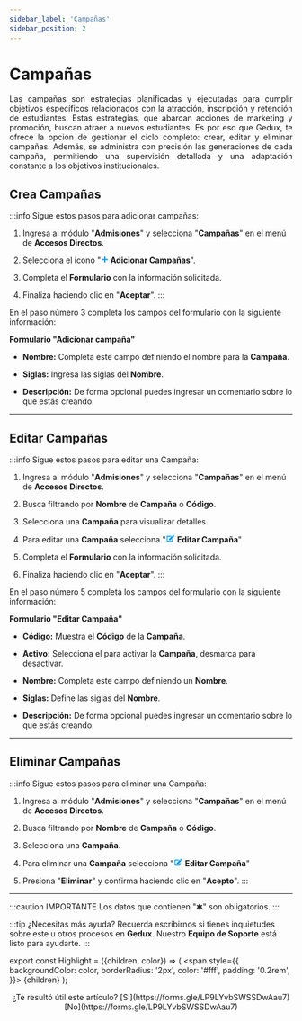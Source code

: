 ```yaml
---
sidebar_label: 'Campañas'
sidebar_position: 2
---
```


# Campañas

<div align="justify">Las campañas son estrategias planificadas y ejecutadas para cumplir objetivos específicos relacionados con la atracción, inscripción y retención de estudiantes. Estas estrategias, que abarcan acciones de marketing y promoción, buscan atraer a nuevos estudiantes. Es por eso que Gedux, te ofrece la opción de gestionar el ciclo completo: crear, editar y eliminar campañas. Además, se administra con precisión las generaciones de cada campaña, permitiendo una supervisión detallada y una adaptación constante a los objetivos institucionales.</div>

## Crea Campañas

:::info Sigue estos pasos para adicionar campañas:

1. Ingresa al módulo "**Admisiones**" y selecciona "**Campañas**" en el menú de **Accesos Directos**.

2. Selecciona el icono "![](./img/IcoAdd.png) **Adicionar Campañas**". 

3. Completa el **Formulario** con la información solicitada.

5. Finaliza haciendo clic en "**Aceptar**".
:::

En el paso número 3 completa los campos del formulario con la siguiente información:

**Formulario "Adicionar campaña"**

* **Nombre:** Completa este campo definiendo el nombre para la **Campaña**.

* **Siglas:** Ingresa las siglas del **Nombre**.

* **Descripción:** De forma opcional puedes ingresar un comentario sobre lo que estás creando.
___

## Editar Campañas

:::info Sigue estos pasos para editar una Campaña:

1. Ingresa al módulo "**Admisiones**" y selecciona "**Campañas**" en el menú de **Accesos Directos**.

2. Busca filtrando por **Nombre** de **Campaña** o **Código**. 

3. Selecciona una **Campaña** para visualizar detalles.

4. Para editar una **Campaña** selecciona "![](./img/IcoEdt.png) **Editar Campaña**"

4. Completa el **Formulario** con la información solicitada.

5. Finaliza haciendo clic en "**Aceptar**".
:::

En el paso número 5 completa los campos del formulario con la siguiente información:

**Formulario "Editar Campaña"**

* **Código:** Muestra el **Código** de la **Campaña**.

* **Activo:** Selecciona el para activar la **Campaña**, desmarca para desactivar.

* **Nombre:** Completa este campo definiendo un **Nombre**.

* **Siglas:** Define las siglas del **Nombre**.

* **Descripción:** De forma opcional puedes ingresar un comentario sobre lo que estás creando.
___

## Eliminar Campañas

:::info Sigue estos pasos para eliminar una Campaña:

1. Ingresa al módulo "**Admisiones**" y selecciona "**Campañas**" en el menú de **Accesos Directos**.

2. Busca filtrando por **Nombre** de **Campaña** o **Código**. 

3. Selecciona una **Campaña**.

4. Para eliminar una **Campaña** selecciona "![](./img/IcoEdt.png) **Editar Campaña**"

5. Presiona "**Eliminar**" y confirma haciendo clic en "**Acepto**".
:::
___

:::caution IMPORTANTE
Los datos que contienen "✱" son obligatorios.
:::

:::tip ¿Necesitas más ayuda?
Recuerda escribirnos si tienes inquietudes sobre este u otros procesos en **Gedux**. Nuestro **Equipo de Soporte** está listo para ayudarte.
:::

export const Highlight = ({children, color}) => (
  <span
    style={{
      backgroundColor: color,
      borderRadius: '2px',
      color: '#fff',
      padding: '0.2rem',
    }}>
    {children}
  </span>
);

<center>¿Te resultó útil este artículo? <Highlight color="#B0AEAC">[Si](https://forms.gle/LP9LYvbSWSSDwAau7)</Highlight> <Highlight color="#B0AEAC">[No](https://forms.gle/LP9LYvbSWSSDwAau7)</Highlight> </center>